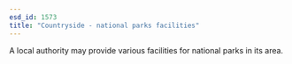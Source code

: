 ```yaml
---
esd_id: 1573
title: "Countryside - national parks facilities"
---
```


A local authority may provide various facilities for national parks in its area.

